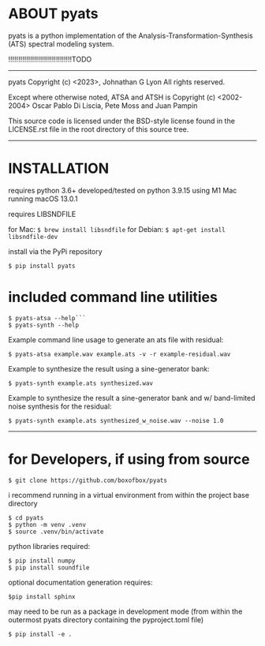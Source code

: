 


# ABOUT pyats

pyats is a python implementation of the Analysis-Transformation-Synthesis (ATS) spectral modeling system.

!!!!!!!!!!!!!!!!!!!!!!!!!!!!!!!!TODO


---

pyats Copyright (c) <2023>, Johnathan G Lyon
All rights reserved.

Except where otherwise noted, ATSA and ATSH is Copyright (c) <2002-2004>
Oscar Pablo Di Liscia, Pete Moss and Juan Pampin

This source code is licensed under the BSD-style license found in the
LICENSE.rst file in the root directory of this source tree. 

---

# INSTALLATION

requires python 3.6+
developed/tested on python 3.9.15 using M1 Mac running macOS 13.0.1

requires LIBSNDFILE

for Mac: ```$ brew install libsndfile```
for Debian: ```$ apt-get install libsndfile-dev```

install via the PyPi repository

```
$ pip install pyats
```

# included command line utilities

```
$ pyats-atsa --help```
$ pyats-synth --help
```

Example command line usage to generate an ats file with residual:

```
$ pyats-atsa example.wav example.ats -v -r example-residual.wav
```

Example to synthesize the result using a sine-generator bank:

```
$ pyats-synth example.ats synthesized.wav
```

Example to synthesize the result a sine-generator bank and w/ band-limited noise synthesis for the residual:

```
$ pyats-synth example.ats synthesized_w_noise.wav --noise 1.0
```

---

# for Developers, if using from source

```
$ git clone https://github.com/boxofbox/pyats
```

i recommend running in a virtual environment from within the project base directory

```
$ cd pyats
$ python -m venv .venv
$ source .venv/bin/activate
```


python libraries required: 

```
$ pip install numpy
$ pip install soundfile
```

optional documentation generation requires:

```
$pip install sphinx
```

may need to be run as a package in development mode
(from within the outermost pyats directory containing the pyproject.toml file)

```
$ pip install -e .
```